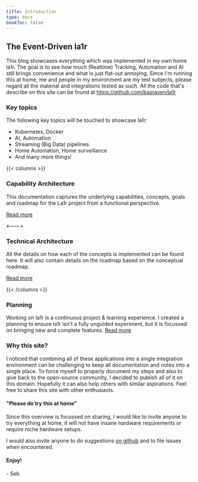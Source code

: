 ```yaml
---
title: Introduction
type: docs
bookToc: false
---
```


## The Event-Driven la1r
This blog showcases everything which was implemented in my own home la1r.
The goal is to see how much (Realtime) Tracking, Automation and AI still brings convenience and what is just flat-out annoying.
Since I'm running this at home, me and people in my environment are my test subjects, please regard all the material and integrations tested as such.
All the code that's describe on this site can be found at https://github.com/basraven/la1r

### Key topics
The following key topics will be touched to showcase la1r:

* Kubernetes, Docker
* AI, Automation
* Streaming (Big Data) pipelines
* Home Automation, Home surveillance
* And many more things!

{{< columns >}}
### Capability Architecture
This documentation captures the underlying capabilities, concepts, goals and roadmap for the La1r project from a functional perspective.

[Read more](docs/capability-architecture/_index.md)

<--->

### Technical Architecture
All the details on how each of the concepts is implemented can be found here. It will also contain details on the roadmap based on the conceptual roadmap.

[Read more](docs/technical-architecture/_index.md)

{{< /columns >}}

### Planning
Working on la1r is a continuous project & learning experience.
I created a planning to ensure la1r isn't a fully unguided experiment, but it is focussed on bringing new and complete features.
[Read more](docs/planning/_index.md)

### Why this site?
I noticed that combining all of these applications into a single integration environment can be challenging to keep all documentation and notes into a single place. To force myself to properly document my steps and also to give back to the open-source community, I decided to publish all of it on this domain. Hopefully it can also help others with similar aspirations.
Feel free to share this site with other enthusiasts.

#### "Please **do** try this at home"
Since this overview is focussed on sharing, I would like to invite anyone to try everything at home, it will not have insane hardware requirements or require niche hardware setups.

I would also invite anyone to do suggestions [on github](https://github.com/basraven/La1r/) and to file issues when encountered.

#### Enjoy!
\- Seb
